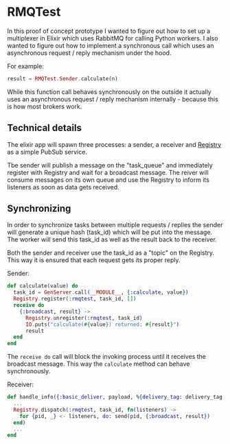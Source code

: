 # RMQTest

In this proof of concept prototype I wanted to figure out how to set up a multiplexer in Elixir which uses RabbitMQ for calling Python workers. I also wanted to figure out how to implement a synchronous call which uses an asynchronous request / reply mechanism under the hood.

For example:

```elixir
result = RMQTest.Sender.calculate(n)
```

While this function call behaves synchronously on the outside it actually uses an asynchronous request / reply mechanism internally - because this is how most brokers work.

## Technical details

The elixir app will spawn three processes: a sender, a receiver and [Registry](https://hexdocs.pm/elixir/Registry.html) as a simple PubSub service.

Tbe sender will publish a message on the "task_queue" and immediately register with Registry and wait for a broadcast message. The reiver will consume messages on its own queue and use the Registry to inform its listeners as soon as data gets received.

## Synchronizing

In order to synchronize tasks between multiple requests / replies the sender will generate a unique hash (task_id) which will be put into the message. The worker will send this task_id as well as the result back to the receiver.

Both the sender and receiver use the task_id as a "topic" on the Registry. This way it is ensured that each request gets its proper reply.

Sender:

```elixir
def calculate(value) do
  task_id = GenServer.call(__MODULE__, {:calculate, value})
  Registry.register(:rmqtest, task_id, [])
  receive do
    {:broadcast, result} ->
      Registry.unregister(:rmqtest, task_id)
      IO.puts("calculate(#{value}) returned: #{result}")
      result
  end
end
```

The `receive do` call will block the invoking process until it receives the broadcast message. This way the `calculate` method can behave synchronously.

Receiver:

```elixir
def handle_info({:basic_deliver, payload, %{delivery_tag: delivery_tag, redelivered: _redelivered}}, state) do
  ...
  Registry.dispatch(:rmqtest, task_id, fn(listeners) ->
    for {pid, _} <- listeners, do: send(pid, {:broadcast, result})
  end)
  ...
end
```
